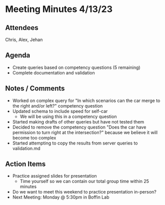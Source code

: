 # Meeting Minutes 4/13/23

## Attendees
Chris, Alex, Jehan

## Agenda
 - Create queries based on competency questions (5 remaining)
 - Complete documentation and validation

## Notes / Comments
 - Worked on complex query for "In which scenarios can the car merge to the right and/or left?" competency question
 - Updated schema to include speed for self-car
   - We will be using this in a competency question
 - Started making drafts of other queries but have not tested them
 - Decided to remove the competency question "Does the car have permission to turn right at the intersection?" because we believe it will become too complex
 - Started attempting to copy the results from server queries to validation.md

## Action Items
- Practice assigned slides for presentation
  - Time yourself so we can contain our total group time within 25 minutes
- Do we want to meet this weekend to practice presentation in-person?
- Next Meeting: Monday @ 5:30pm in Boffin Lab
